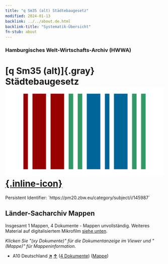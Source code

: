 ```yaml
---
title: "q Sm35 (alt) Städtebaugesetz"
modified: 2024-01-13
backlink: ../../about.de.html
backlink-title: "Systematik-Übersicht"
fn-stub: about
---
```


### Hamburgisches Welt-Wirtschafts-Archiv (HWWA)

# [q Sm35 (alt)]{.gray}&#8201; Städtebaugesetz &#160; [![Wikidata](/images/Wikidata-logo.svg "Wikidata"){.inline-icon}](http://www.wikidata.org/entity/Q104711408)

<div class="hint">Persistent Identifier: `https://pm20.zbw.eu/category/subject/i/145987`</div>







## Länder-Sacharchiv Mappen






Insgesamt 1 Mappen, 4 Dokumente - Mappen unvollständig. Weiteres Material auf digitalisiertem Mikrofilm [siehe unten](#filmsections).

_Klicken Sie "(xy Dokumente)" für die Dokumentanzeige im Viewer und "(Mappe)" für Mappeninformation._



- A10 Deutschland [**&nearr;**](../../../geo/i/126128/about.de.html "Deutschland (alle Mappen)") [**&uarr;**](../../../geo/about.de.html#A10 "Ländersystematik") (<a href="https://pm20.zbw.eu/iiifview/folder/sh/126128,145987" title="über: Deutschland : Städtebaugesetz" target="_blank">4 Dokumente</a>) ([Mappe](../../../../folder/sh/1261xx/126128/1459xx/145987/about.de.html))



<a id="filmsections" />













